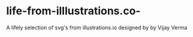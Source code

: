 # life-from-illlustrations.co-
A lifely selection of svg's from illustrations.io designed by by Vijay Verma 
